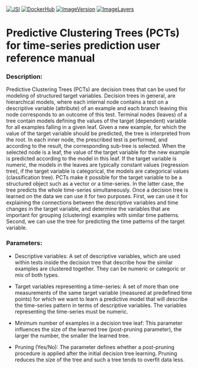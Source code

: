 [![JSI](https://img.shields.io/badge/JSI-KT-AF4C64.svg)](http://kt.ijs.si/)
[![DockerHub](https://img.shields.io/badge/docker-hbpmip%2Fjava--jsi--clus--pct--ts-008bb8.svg)](https://hub.docker.com/r/hbpmip/java-jsi-clus-pct-ts/)
[![ImageVersion](https://images.microbadger.com/badges/version/hbpmip/java-jsi-clus-pct-ts.svg)](https://hub.docker.com/r/hbpmip/java-jsi-clus-pct-ts/tags "hbpmip/java-jsi-clus-pct-ts image tags")
[![ImageLayers](https://images.microbadger.com/badges/image/hbpmip/java-jsi-clus-pct-ts.svg)](https://microbadger.com/#/images/hbpmip/java-jsi-clus-pct-ts "hbpmip/java-jsi-clus-pct-ts on microbadger")

# Predictive Clustering Trees (PCTs) for time-series prediction user reference manual

### Description:

Predictive Clustering Trees (PCTs) are decision trees that can be used for modeling of structured target variables. Decision trees in general, are hierarchical models, where each internal node contains a test on a descriptive variable (attribute) of an example and each branch leaving this node corresponds to an outcome of this test. Terminal nodes (leaves) of a tree contain models defining the values of the target (dependent) variable for all examples falling in a given leaf. Given a new example, for which the value of the target variable should be predicted, the tree is interpreted from the root. In each inner node, the prescribed test is performed, and according to the result, the corresponding sub-tree is selected. When the selected node is a leaf, the value of the target variable for the new example is predicted according to the model in this leaf. If the target variable is numeric, the models in the leaves are typically constant values (regression tree), if the target variable is categorical, the models are categorical values (classification tree). PCTs make it possible for the target variable to be a structured object such as a vector or a time-series. In the latter case, the tree predicts the whole time-series simultaneously. Once a decision tree is learned on the data we can use it for two purposes. First, we can use it for explaining the connections between the descriptive variables and time changes in the target variable, and determine the variables that are important for grouping (clustering) examples with similar time patterns. Second, we can use the tree for predicting the time patterns of the target variable.

### Parameters:

* Descriptive variables: A set of descriptive variables, which are used within tests inside the decision tree that describe how the similar examples are clustered together. They can be numeric or categoric or mix of both types.

* Target variables representing a time-series: A set of more than one measurements of the same target variable (measured at predefined time points) for which we want to learn a predictive model that will describe the time-series pattern in terms of descriptive variables. The variables representing the time-series must be numeric.

* Minimum number of examples in a decision tree leaf: This parameter influences the size of the learned tree (post-pruning parameter), the larger the number, the smaller the learned tree.

* Pruning (Yes/No): The parameter defines whether a post-pruning procedure is applied after the initial decision tree learning. Pruning reduces the size of the tree and such a tree tends to overfit data less.
